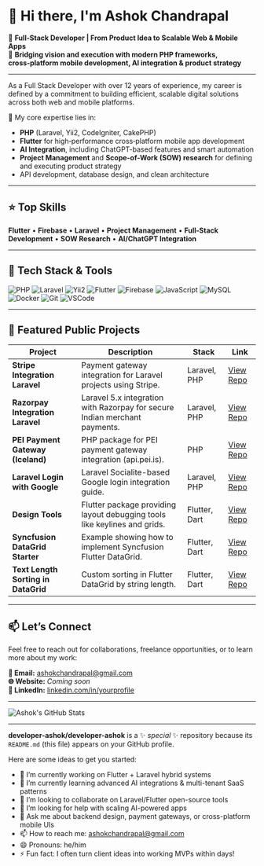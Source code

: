 # 👋 Hi there, I'm Ashok Chandrapal

🚀 **Full‑Stack Developer | From Product Idea to Scalable Web & Mobile Apps**  
🧠 **Bridging vision and execution with modern PHP frameworks, cross‑platform mobile development, AI integration & product strategy**

---

As a Full Stack Developer with over 12 years of experience, my career is defined by a commitment to building efficient, scalable digital solutions across both web and mobile platforms.

🔧 My core expertise lies in:  
- **PHP** (Laravel, Yii2, CodeIgniter, CakePHP)  
- **Flutter** for high‑performance cross‑platform mobile app development  
- **AI Integration**, including ChatGPT-based features and smart automation  
- **Project Management** and **Scope-of-Work (SOW) research** for defining and executing product strategy  
- API development, database design, and clean architecture

---

## ⭐ Top Skills  
**Flutter** • **Firebase** • **Laravel** • **Project Management** • **Full‑Stack Development** • **SOW Research** • **AI/ChatGPT Integration**

---

## 🚀 Tech Stack & Tools

![PHP](https://img.shields.io/badge/PHP-777BB4?style=for-the-badge&logo=php&logoColor=white)
![Laravel](https://img.shields.io/badge/Laravel-E74430?style=for-the-badge&logo=laravel&logoColor=white)
![Yii2](https://img.shields.io/badge/Yii2-3498DB?style=for-the-badge&logo=php&logoColor=white)
![Flutter](https://img.shields.io/badge/Flutter-02569B?style=for-the-badge&logo=flutter&logoColor=white)
![Firebase](https://img.shields.io/badge/Firebase-FFCA28?style=for-the-badge&logo=firebase&logoColor=black)
![JavaScript](https://img.shields.io/badge/JavaScript-F7DF1E?style=for-the-badge&logo=javascript&logoColor=black)
![MySQL](https://img.shields.io/badge/MySQL-005C84?style=for-the-badge&logo=mysql&logoColor=white)
![Docker](https://img.shields.io/badge/Docker-2496ED?style=for-the-badge&logo=docker&logoColor=white)
![Git](https://img.shields.io/badge/Git-F05032?style=for-the-badge&logo=git&logoColor=white)
![VSCode](https://img.shields.io/badge/VS%20Code-007ACC?style=for-the-badge&logo=visual-studio-code&logoColor=white)

---

## 🚀 Featured Public Projects

| Project | Description | Stack | Link |
|--------|-------------|-------|------|
| **Stripe Integration Laravel** | Payment gateway integration for Laravel projects using Stripe. | Laravel, PHP | [View Repo](https://github.com/developer-ashok/stripe-integration-laravel) |
| **Razorpay Integration Laravel** | Laravel 5.x integration with Razorpay for secure Indian merchant payments. | Laravel, PHP | [View Repo](https://github.com/developer-ashok/razorpay-integration-laravel) |
| **PEI Payment Gateway (Iceland)** | PHP package for PEI payment gateway integration (api.pei.is). | PHP | [View Repo](https://github.com/developer-ashok/pei) |
| **Laravel Login with Google** | Laravel Socialite-based Google login integration guide. | Laravel, PHP | [View Repo](https://github.com/developer-ashok/laravel-login-with-google) |
| **Design Tools** | Flutter package providing layout debugging tools like keylines and grids. | Flutter, Dart | [View Repo](https://github.com/Ashok-Varma/design_tools) |
| **Syncfusion DataGrid Starter** | Example showing how to implement Syncfusion Flutter DataGrid. | Flutter, Dart | [View Repo](https://github.com/ashok-kuvaraja/getting-started-with-Syncfusion-Flutter-DataGrid) |
| **Text Length Sorting in DataGrid** | Custom sorting in Flutter DataGrid by string length. | Flutter, Dart | [View Repo](https://github.com/ashok-kuvaraja/how-to-sort-the-columns-based-on-length-of-the-text-in-Flutter-datagrid) |

---

## 📫 Let’s Connect

Feel free to reach out for collaborations, freelance opportunities, or to learn more about my work:

**📧 Email:** ashokchandrapal@gmail.com  
**🌐 Website:** _Coming soon_  
**🔗 LinkedIn:** [linkedin.com/in/yourprofile](https://linkedin.com/in/yourprofile)

---

![Ashok's GitHub Stats](https://github-readme-stats.vercel.app/api?username=developer-ashok&show_icons=true&theme=radical)

---


**developer-ashok/developer-ashok** is a ✨ _special_ ✨ repository because its `README.md` (this file) appears on your GitHub profile.

Here are some ideas to get you started:

- 🔭 I’m currently working on Flutter + Laravel hybrid systems
- 🌱 I’m currently learning advanced AI integrations & multi-tenant SaaS patterns
- 👯 I’m looking to collaborate on Laravel/Flutter open-source tools
- 🤔 I’m looking for help with scaling AI-powered apps
- 💬 Ask me about backend design, payment gateways, or cross-platform mobile UIs
- 📫 How to reach me: ashokchandrapal@gmail.com
- 😄 Pronouns: he/him
- ⚡ Fun fact: I often turn client ideas into working MVPs within days!

